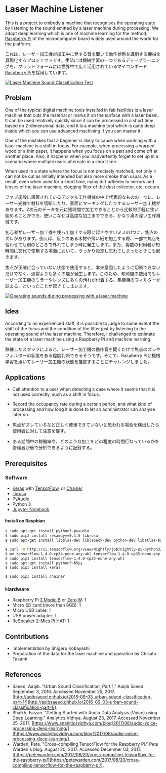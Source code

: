 # Laser Machine Listener

This is a project to embody a machine that recognises the operating state by listening to the sound emitted by a laser machine during processing. We adopt deep learning which is one of machine learning for the method, [Raspberry Pi](https://www.raspberrypi.org/) of the microcomputer board widely used around the world for the platform.

これは、レーザー加工機が加工中に発する音を聞いて動作状態を識別する機械を具現化するプロジェクトです。手法には機械学習の一つであるディープラーニングを、プラットフォームには世界中で広く活用されているマイコンボード[Raspberry Pi](https://www.raspberrypi.org/)を採用しています。

[![Laser Machine Sound Classification Test](http://img.youtube.com/vi/HSIRi2tW8kI/0.jpg)](https://youtu.be/HSIRi2tW8kI)

## Problem

One of the typical digital machine tools installed in fab facilities is a laser machine that cuts the material or marks it on the surface with a laser beam. It can be used relatively quickly since it can be processed in a short time based on 2-dimensional data, and it is a machine tool which is quite deep inside which you can use advanced machining if you can master it.

One of the mistakes that a beginner is likely to cause when working with a laser machine is a shift in focus. For example, when processing a warped wood or a thin paper, it happens when you focus on a part and come off at another place. Also, it happens when you inadvertently forget to set up in a scenario where multiple users alternate in a short time.

When used in a state where the focus is not precisely matched, not only it can not be cut as initially intended but also more smoke than usual. As a result, even when used for a short time, many dirt adheres to mirrors and lenses of the laser machine, clogging filter of the dust collector, etc. occurs.

ファブ施設に設置されているデジタル工作機械の中で代表的なものの一つに、レーザー光線で材料を切断したり、表面にマーキングしたりするレーザー加工機があります。2次元のデータを元に短時間で加工できることから比較的手軽に使い始めることができ、使いこなせば高度な加工までできる、かなり奥の深い工作機械です。

初心者がレーザー加工機を使って加工する際に起きやすいミスの1つに、焦点のズレがあります。例えば、反りのある木材や薄い紙を加工する際、一部で焦点を合わせても別のところで外れてしまう時に発生します。また、複数の利用者が短時間に交代で使用する場面において、うっかり設定し忘れてしまったときにも起きます。

焦点が正確に合っていない状態で使用すると、本来意図したように切断できないだけでなく、通常よりも多くの煙が発生します。このため、短時間の使用でもレーザー加工機のミラーやレンズに多くの汚れが付着する、集塵機のフィルターが詰まる、といったことが起きてしまいます。

[![Operating sounds during processing with a laser machine](http://img.youtube.com/vi/5layASwZVbk/0.jpg)](https://youtu.be/5layASwZVbk)

## Idea

According to an experienced staff, it is possible to judge to some extent the shift of the focus and the condition of the filter just by listening to the operating sound of the laser machine. Therefore, I challenged to estimate the state of a laser machine using a Raspberry Pi and machine learning.

熟練したスタッフによると、レーザー加工機の動作音を聞くだけで焦点のズレやフィルターの状態をある程度判断できるそうです。そこで、Raspberry Piと機械学習を用いてレーザー加工機の状態を推定することにチャレンジしました。

## Applications

- Call attention to a user when detecting a case where it seems that it is not used correctly, such as a shift in focus.
- Record the occupancy rate during a certain period, and what kind of processing and how long it is done to let an administrator can analyse later on.

- 焦点がズレているなど正しく使用できていないと思われる場合を検出したら使用者に対して注意を促す。
- ある期間中の稼働率や、どのような加工をどの程度の時間行なっているかを管理者が後で分析できるように記録する。

## Prerequisites

### Software

- [Keras](https://keras.io/) with [TensorFlow](https://www.tensorflow.org/), or [Chainer](https://chainer.org/)
- [librosa](https://librosa.github.io/)
- [PyAudio](https://people.csail.mit.edu/hubert/pyaudio/)
- Python 3
- [Jupyter Notebook](http://jupyter.org/)

#### Install on Raspbian

```bash
$ sudo apt-get install python3-pyaudio
$ sudo pip3 install resampy==0.1.5 librosa
$ sudo apt-get install libblas-dev liblapack-dev python-dev libatlas-base-dev gfortran python-setuptools
```

```bash
$ curl -O http://ci.tensorflow.org/view/Nightly/job/nightly-pi-python3/lastSuccessfulBuild/artifact/output-artifacts/tensorflow-1.4.0-cp34-none-any.whl
$ mv tensorflow-1.4.0-cp34-none-any.whl tensorflow-1.4.0-cp35-none-any.whl
$ sudo pip3 install tensorflow-1.4.0-cp35-none-any.whl
$ sudo apt-get install python3-h5py
$ sudo pip3 install keras
```

```bash
$ sudo pip3 install chainer
```

### Hardware

- Raspberry Pi [3 Model B](https://www.raspberrypi.org/products/raspberry-pi-3-model-b/) or [Zero W](https://www.raspberrypi.org/products/raspberry-pi-zero-w/): 1
- Micro SD card (more than 8GB): 1
- Micro USB cable: 1
- USB power adapter: 1
- [ReSpeaker 2-Mics Pi HAT](https://www.seeedstudio.com/ReSpeaker-2-Mics-Pi-HAT-p-2874.html): 1

## Contributions

- Implementation by Shigeru Kobayashi
- Preparation of the data for the laser machine and operation by Chisato Takami

## References

- Saeed, Aaqib. "Urban Sound Classification, Part 1." Aaqib Saeed. September 3, 2016. Accessed November 25, 2017. [http://aqibsaeed.github.io/2016-09-03-urban-sound-classification-part-1/](http://aqibsaeed.github.io/2016-09-03-urban-sound-classification-part-1/).
- Shaikh, Faizan. "Getting Started with Audio Data Analysis (Voice) using Deep Learning." Analytics Vidhya. August 23, 2017. Accessed November 25, 2017. [https://www.analyticsvidhya.com/blog/2017/08/audio-voice-processing-deep-learning/](https://www.analyticsvidhya.com/blog/2017/08/audio-voice-processing-deep-learning/).
- Warden, Pete. "Cross-compiling TensorFlow for the Raspberry Pi." Pete Warden's blog. August 20, 2017. Accessed December 03, 2017. [https://petewarden.com/2017/08/20/cross-compiling-tensorflow-for-the-raspberry-pi/](https://petewarden.com/2017/08/20/cross-compiling-tensorflow-for-the-raspberry-pi/).